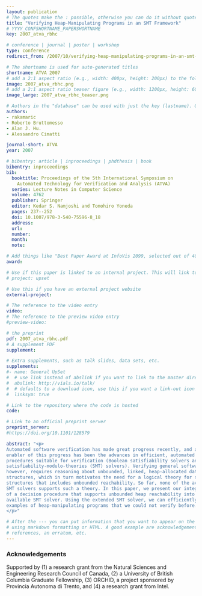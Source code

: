 ```yaml
---
layout: publication
# The quotes make the : possible, otherwise you can do it without quotes
title: "Verifying Heap-Manipulating Programs in an SMT Framework"
# YYYY_CONFSHORTNAME_PAPERSHORTNAME
key: 2007_atva_rbhc

# conference | journal | poster | workshop
type: conference
redirect_from: /2007/10/verifying-heap-manipulating-programs-in-an-smt-framework

# The shortname is used for auto-generated titles
shortname: ATVA 2007
# add a 2:1 aspect ratio (e.g., width: 400px, height: 200px) to the folder /assets/images/papers/
image: 2007_atva_rbhc.png
# add a 2:1 aspect ratio teaser figure (e.g., width: 1200px, height: 600px) to the folder /assets/images/papers/
image_large: 2007_atva_rbhc_teaser.png

# Authors in the "database" can be used with just the key (lastname). Others can be written properly.
authors:
- rakamaric
- Roberto Bruttomesso
- Alan J. Hu.
- Alessandro Cimatti

journal-short: ATVA
year: 2007

# bibentry: article | inproceedings | phdthesis | book
bibentry: inproceedings
bib:
  booktitle: Proceedings of the 5th International Symposium on
    Automated Technology for Verification and Analysis (ATVA)
  series: Lecture Notes in Computer Science
  volume: 4762
  publisher: Springer
  editor: Kedar S. Namjoshi and Tomohiro Yoneda
  pages: 237--252
  doi: 10.1007/978-3-540-75596-8_18
  address:
  url:
  number:
  month:
  note:

# Add things like "Best Paper Award at InfoVis 2099, selected out of 4000 submissions"
award:

# Use if this paper is linked to an internal project. This will link to the project site
# project: upset

# Use this if you have an external project website
external-project:

# The reference to the video entry
video:
# The reference to the preview video entry
#preview-video:

# the preprint
pdf: 2007_atva_rbhc.pdf
# A supplement PDF
supplement: 

# Extra supplements, such as talk slides, data sets, etc.
supplements:
#- name: General UpSet
#  # use link instead of abslink if you want to link to the master directory
#  abslink: http://vials.io/talk/
#  # defaults to a download icon, use this if you want a link-out icon
#  linksym: true

# Link to the repository where the code is hosted
code:

# Link to an official preprint server
preprint_server: 
#https://doi.org/10.1101/128579

abstract: "<p>
Automated software verification has made great progress recently, and a key
enabler of this progress has been the advances in efficient, automated decision
procedures suitable for verification (Boolean satisfiability solvers and
satisfiability-modulo-theories (SMT) solvers). Verifying general software,
however, requires reasoning about unbounded, linked, heap-allocated data
structures, which in turn motivates the need for a logical theory for such
structures that includes unbounded reachability. So far, none of the available
SMT solvers supports such a theory. In this paper, we present our integration
of a decision procedure that supports unbounded heap reachability into an
available SMT solver. Using the extended SMT solver, we can efficiently verify
examples of heap-manipulating programs that we could not verify before.
</p>"

# After the --- you can put information that you want to appear on the website
# using markdown formatting or HTML. A good example are acknowledgements, extra
# references, an erratum, etc.
---
```

### Acknowledgements

Supported by (1) a research grant from the Natural Sciences and Engineering
Research Council of Canada, (2) a University of British Columbia Graduate
Fellowship, (3) ORCHID, a project sponsored by Provincia Autonoma di Trento,
and (4) a research grant from Intel.

